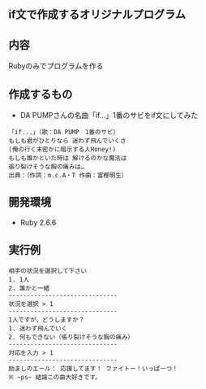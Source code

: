 ## if文で作成するオリジナルプログラム

## 内容
Rubyのみでプログラムを作る

## 作成するもの
- DA PUMPさんの名曲「if...」1番のサビをif文にしてみた

```
「if...」（歌：DA PUMP　1番のサビ）
もしも君がひとりなら 迷わず飛んでいくさ
(俺の行く末密かに暗示する人Honey!)
もしも誰かといた時は 解けるのかな魔法は
張り裂けそうな胸の痛みは…
出典：（作詞：m.c.A・T 作曲：富樫明生）
```

## 開発環境
-  Ruby 2.6.6

## 実行例

```
相手の状況を選択して下さい
1. 1人
2. 誰かと一緒
------------------------------
状況を選択 > 1
------------------------------
1人ですが、どうしますか？
1. 迷わず飛んでいく
2. 何もできない（張り裂けそうな胸の痛み）
------------------------------
対応を入力 > 1
------------------------------
励ましのエール： 応援してます！ ファイトー！いっぱーつ！
※ ~ps~ 結論この曲大好きです。
```
